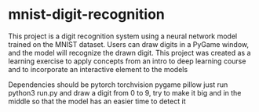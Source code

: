 # mnist-digit-recognition
This project is a digit recognition system using a neural network model trained on the MNIST dataset. Users can draw digits in a PyGame window, and the model will recognize the drawn digit. This project was created as a learning exercise to apply concepts from an intro to deep learning course and to incorporate an interactive element to the models

Dependencies should be pytorch torchvision pygame pillow just run python3 run.py and draw a digit from 0 to 9, try to make it big and in the middle so that the model has an easier time to detect it

